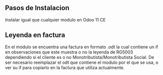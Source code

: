 ## Pasos de Instalacion

Instalar igual que cualquier modulo en Odoo 11 CE

## Leyenda en factura

En el modulo se encuentra una factura en formato .odt la cual contiene un if
en observaciones que este muestra o no la leyenda de RG5003 dependiendo si
el cliente es o no Monotributista/Monotributista Social. De ser necesario reemplazar
el odt que contiene el modulo por el que se usa, o ver su if para copiarlo en
la factura que utiliza actualmente.

